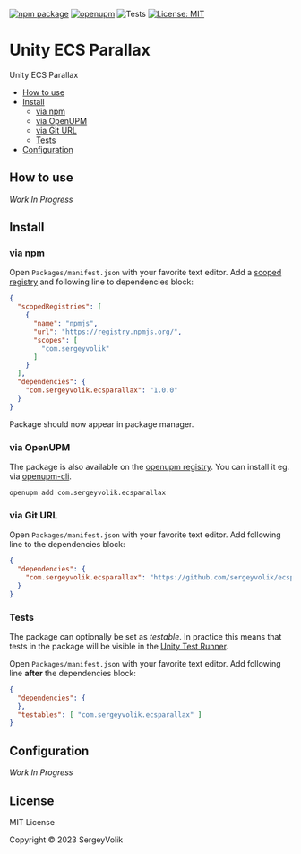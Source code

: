 [![npm package](https://img.shields.io/npm/v/com.sergeyvolik.ecsparallax)](https://www.npmjs.com/package/com.sergeyvolik.ecsparallax)
[![openupm](https://img.shields.io/npm/v/com.sergeyvolik.ecsparallax?label=openupm&registry_uri=https://package.openupm.com)](https://openupm.com/packages/com.sergeyvolik.ecsparallax/)
![Tests](https://github.com/sergeyvolik/ecsparallax/workflows/Tests/badge.svg)
[![License: MIT](https://img.shields.io/badge/License-MIT-green.svg)](https://opensource.org/licenses/MIT)

# Unity ECS Parallax

Unity ECS Parallax

- [How to use](#how-to-use)
- [Install](#install)
  - [via npm](#via-npm)
  - [via OpenUPM](#via-openupm)
  - [via Git URL](#via-git-url)
  - [Tests](#tests)
- [Configuration](#configuration)

<!-- toc -->

## How to use

*Work In Progress*

## Install

### via npm

Open `Packages/manifest.json` with your favorite text editor. Add a [scoped registry](https://docs.unity3d.com/Manual/upm-scoped.html) and following line to dependencies block:
```json
{
  "scopedRegistries": [
    {
      "name": "npmjs",
      "url": "https://registry.npmjs.org/",
      "scopes": [
        "com.sergeyvolik"
      ]
    }
  ],
  "dependencies": {
    "com.sergeyvolik.ecsparallax": "1.0.0"
  }
}
```
Package should now appear in package manager.

### via OpenUPM

The package is also available on the [openupm registry](https://openupm.com/packages/com.sergeyvolik.ecsparallax). You can install it eg. via [openupm-cli](https://github.com/openupm/openupm-cli).

```
openupm add com.sergeyvolik.ecsparallax
```

### via Git URL

Open `Packages/manifest.json` with your favorite text editor. Add following line to the dependencies block:
```json
{
  "dependencies": {
    "com.sergeyvolik.ecsparallax": "https://github.com/sergeyvolik/ecsparallax.git"
  }
}
```

### Tests

The package can optionally be set as *testable*.
In practice this means that tests in the package will be visible in the [Unity Test Runner](https://docs.unity3d.com/2017.4/Documentation/Manual/testing-editortestsrunner.html).

Open `Packages/manifest.json` with your favorite text editor. Add following line **after** the dependencies block:
```json
{
  "dependencies": {
  },
  "testables": [ "com.sergeyvolik.ecsparallax" ]
}
```

## Configuration

*Work In Progress*

## License

MIT License

Copyright © 2023 SergeyVolik
